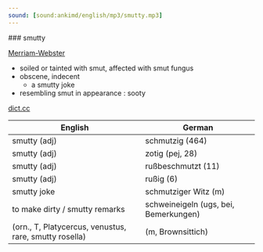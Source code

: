 ```yaml
---
sound: [sound:ankimd/english/mp3/smutty.mp3]
---
```


\### smutty

[Merriam-Webster](https://www.merriam-webster.com/dictionary/smutty)

- soiled or tainted with smut, affected with smut fungus
- obscene, indecent
    - a smutty joke
- resembling smut in appearance : sooty

[dict.cc](https://www.dict.cc/smutty)

| English        | German       |
| -------------- | ------------ |
| smutty (adj) | schmutzig (464) |
| smutty (adj) | zotig (pej, 28) |
| smutty (adj) | rußbeschmutzt (11) |
| smutty (adj) | rußig (6) |
| smutty joke | schmutziger Witz (m) |
| to make dirty / smutty remarks | schweineigeln (ugs, bei, Bemerkungen) |
|  (orn., T, Platycercus, venustus, rare, smutty rosella) |  (m, Brownsittich) |
